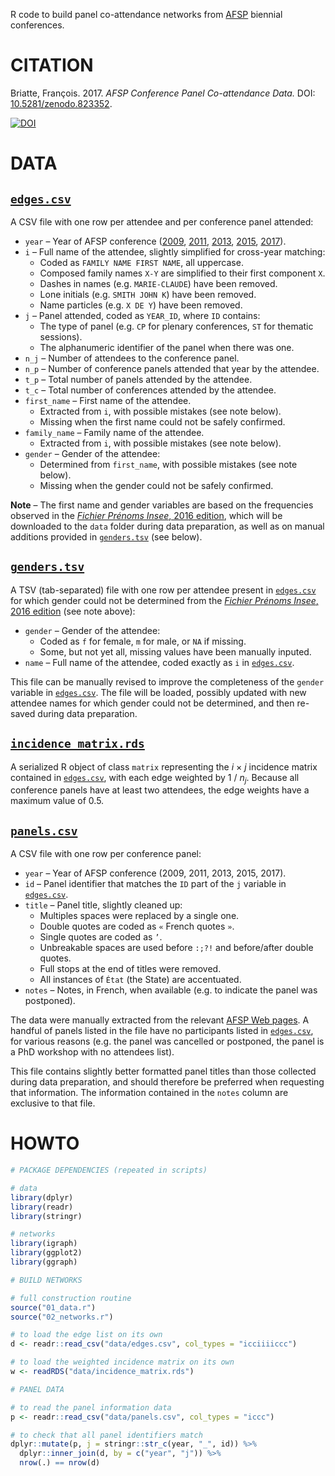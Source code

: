 R code to build panel co-attendance networks from [AFSP](http://www.afsp.info/) biennial conferences.

# CITATION

Briatte, François. 2017. _AFSP Conference Panel Co-attendance Data._ DOI: [10.5281/zenodo.823352](https://doi.org/10.5281/zenodo.823352).

[![DOI](https://zenodo.org/badge/DOI/10.5281/zenodo.823352.svg)](https://doi.org/10.5281/zenodo.823352)

# DATA

## [`edges.csv`][data-edges]

A CSV file with one row per attendee and per conference panel attended:

- `year` – Year of AFSP conference ([2009][2009], [2011][2011], [2013][2013], [2015][2015], [2017][2017]).
- `i` – Full name of the attendee, slightly simplified for cross-year matching:
  - Coded as `FAMILY NAME FIRST NAME`, all uppercase.
  - Composed family names `X-Y` are simplified to their first component `X`.
  - Dashes in names (e.g. `MARIE-CLAUDE`) have been removed.
  - Lone initials (e.g. `SMITH JOHN K`) have been removed.
  - Name particles (e.g. `X DE Y`) have been removed.
- `j` – Panel attended, coded as `YEAR_ID`, where `ID` contains:
  - The type of panel (e.g. `CP` for plenary conferences, `ST` for thematic sessions).
  - The alphanumeric identifier of the panel when there was one.
- `n_j` – Number of attendees to the conference panel.
- `n_p` – Number of conference panels attended that year by the attendee.
- `t_p` – Total number of panels attended by the attendee.
- `t_c` – Total number of conferences attended by the attendee.
- `first_name` – First name of the attendee.
  - Extracted from `i`, with possible mistakes (see note below).
  - Missing when the first name could not be safely confirmed.
- `family_name` – Family name of the attendee.
  - Extracted from `i`, with possible mistakes (see note below).
- `gender` – Gender of the attendee:
  - Determined from `first_name`, with possible mistakes (see note below).
  - Missing when the gender could not be safely confirmed.

__Note__ – The first name and gender variables are based on the frequencies observed in the [_Fichier Prénoms Insee_, 2016 edition][data-prenoms], which will be downloaded to the `data` folder during data preparation, as well as on manual additions provided in [`genders.tsv`][data-genders] (see below).

[data-edges]: https://github.com/briatte/congres-afsp/blob/master/data/edges.csv
[data-prenoms]: https://www.insee.fr/fr/statistiques/2540004
[2009]: http://www.afsp.info/archives/congres/congres2009/programmes/indexnoms.html
[2011]: http://www.afsp.info/archives/congres/congres2011/programme/index.html
[2013]: http://www.afsp.info/archives/congres/congres2013/indexducongres.html
[2015]: http://www.afsp.info/archives/congres/congres2015/indexcongres.html
[2017]: http://www.afsp.info/congres/congres-2017/index/

## [`genders.tsv`][data-genders]

A TSV (tab-separated) file with one row per attendee present in [`edges.csv`][data-edges] for which gender could not be determined from the [_Fichier Prénoms Insee_, 2016 edition][data-prenoms] (see note above):

- `gender` – Gender of the attendee:
  - Coded as `f` for female, `m` for male, or `NA` if missing.
  - Some, but not yet all, missing values have been manually inputed.
- `name` – Full name of the attendee, coded exactly as `i` in [`edges.csv`][data-edges].

This file can be manually revised to improve the completeness of the `gender` variable in [`edges.csv`][data-edges]. The file will be loaded, possibly updated with new attendee names for which gender could not be determined, and then re-saved during data preparation.

[data-genders]: https://github.com/briatte/congres-afsp/blob/master/data/genders.tsv

## [`incidence_matrix.rds`][data-incidence_matrix]

A serialized R object of class `matrix` representing the _i_ &times; _j_ incidence matrix contained in [`edges.csv`][data-edges], with each edge weighted by 1 / _n<sub>j</sub>_. Because all conference panels have at least two attendees, the edge weights have a maximum value of 0.5.

[data-incidence_matrix]: https://github.com/briatte/congres-afsp/blob/master/data/incidence_matrix.rds

## [`panels.csv`][data-panels]

A CSV file with one row per conference panel:

- `year` – Year of AFSP conference (2009, 2011, 2013, 2015, 2017).
- `id` – Panel identifier that matches the `ID` part of the `j` variable in [`edges.csv`][data-edges].
- `title` – Panel title, slightly cleaned up:
  - Multiples spaces were replaced by a single one.
  - Double quotes are coded as `«` French quotes `»`.
  - Single quotes are coded as `’`.
  - Unbreakable spaces are used before `:;?!` and before/after double quotes.
  - Full stops at the end of titles were removed.
  - All instances of `État` (the State) are accentuated.
- `notes` – Notes, in French, when available (e.g. to indicate the panel was postponed).

The data were manually extracted from the relevant [AFSP Web pages](http://www.afsp.info/congres/editions-precedentes/). A handful of panels listed in the file have no participants listed in [`edges.csv`][data-edges], for various reasons (e.g. the panel was cancelled or postponed, the panel is a PhD workshop with no attendees list).

This file contains slightly better formatted panel titles than those collected during data preparation, and should therefore be preferred when requesting that information. The information contained in the `notes` column are exclusive to that file.

[data-panels]: https://github.com/briatte/congres-afsp/blob/master/data/panels.csv

# HOWTO

```r
# PACKAGE DEPENDENCIES (repeated in scripts)

# data
library(dplyr)
library(readr)
library(stringr)

# networks
library(igraph)
library(ggplot2)
library(ggraph)

# BUILD NETWORKS

# full construction routine
source("01_data.r")
source("02_networks.r")

# to load the edge list on its own
d <- readr::read_csv("data/edges.csv", col_types = "icciiiiccc")

# to load the weighted incidence matrix on its own
w <- readRDS("data/incidence_matrix.rds")

# PANEL DATA

# to read the panel information data
p <- readr::read_csv("data/panels.csv", col_types = "iccc")

# to check that all panel identifiers match
dplyr::mutate(p, j = stringr::str_c(year, "_", id)) %>% 
  dplyr::inner_join(d, by = c("year", "j")) %>% 
  nrow(.) == nrow(d)
```
